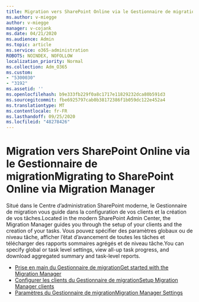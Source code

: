 ```yaml
---
title: Migration vers SharePoint Online via le Gestionnaire de migration
ms.author: v-miegge
author: v-miegge
manager: v-cojank
ms.date: 04/21/2020
ms.audience: Admin
ms.topic: article
ms.service: o365-administration
ROBOTS: NOINDEX, NOFOLLOW
localization_priority: Normal
ms.collection: Adm_O365
ms.custom:
- "5300030"
- "3192"
ms.assetid: ''
ms.openlocfilehash: b9e333fb229f0a8c1717e11829232dca80b591d3
ms.sourcegitcommit: fbe6925797cab0b38172386f1b059dc122e452a4
ms.translationtype: MT
ms.contentlocale: fr-FR
ms.lasthandoff: 09/25/2020
ms.locfileid: "48278426"
---
```

# <a name="migrating-to-sharepoint-online-via-migration-manager"></a><span data-ttu-id="115f3-102">Migration vers SharePoint Online via le Gestionnaire de migration</span><span class="sxs-lookup"><span data-stu-id="115f3-102">Migrating to SharePoint Online via Migration Manager</span></span>

<span data-ttu-id="115f3-103">Situé dans le Centre d’administration SharePoint moderne, le Gestionnaire de migration vous guide dans la configuration de vos clients et la création de vos tâches.</span><span class="sxs-lookup"><span data-stu-id="115f3-103">Located in the modern SharePoint Admin Center, the Migration Manager guides you through the setup of your clients and the creation of your tasks.</span></span> <span data-ttu-id="115f3-104">Vous pouvez spécifier des paramètres globaux ou de niveau tâche, afficher l’état d’avancement de toutes les tâches et télécharger des rapports sommaires agrégés et de niveau tâche.</span><span class="sxs-lookup"><span data-stu-id="115f3-104">You can specify global or task level settings, view all-up task progress, and download aggregated summary and task-level reports.</span></span>

* [<span data-ttu-id="115f3-105">Prise en main du Gestionnaire de migration</span><span class="sxs-lookup"><span data-stu-id="115f3-105">Get started with the Migration Manager</span></span>](https://docs.microsoft.com/sharepointmigration/mm-get-started)
* [<span data-ttu-id="115f3-106">Configurer les clients du Gestionnaire de migration</span><span class="sxs-lookup"><span data-stu-id="115f3-106">Setup Migration Manager clients</span></span>](https://docs.microsoft.com/sharepointmigration/mm-setup-clients)
* [<span data-ttu-id="115f3-107">Paramètres du Gestionnaire de migration</span><span class="sxs-lookup"><span data-stu-id="115f3-107">Migration Manager Settings</span></span>](https://docs.microsoft.com/sharepointmigration/mm-settings)